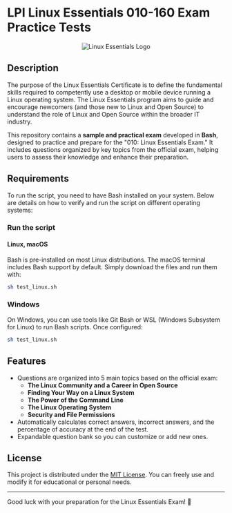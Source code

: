 # LPI Linux Essentials 010-160 Exam Practice Tests

<p align="center">
  <img src="https://www.lpi.org/wp-content/uploads/2023/04/Essentials-Linux_250_0.png" alt="Linux Essentials Logo">
</p>

## Description

The purpose of the Linux Essentials Certificate is to define the fundamental skills required to competently use a desktop or mobile device running a Linux operating system. The Linux Essentials program aims to guide and encourage newcomers (and those new to Linux and Open Source) to understand the role of Linux and Open Source within the broader IT industry.

This repository contains a **sample and practical exam** developed in **Bash**, designed to practice and prepare for the "010: Linux Essentials Exam." It includes questions organized by key topics from the official exam, helping users to assess their knowledge and enhance their preparation.

## Requirements

To run the script, you need to have Bash installed on your system. Below are details on how to verify and run the script on different operating systems:

### Run the script

#### Linux, macOS
Bash is pre-installed on most Linux distributions.
The macOS terminal includes Bash support by default. Simply download the files and run them with:

```bash
sh test_linux.sh
```

### Windows
On Windows, you can use tools like Git Bash or WSL (Windows Subsystem for Linux) to run Bash scripts. Once configured:

```bash
sh test_linux.sh
```
## Features

- Questions are organized into 5 main topics based on the official exam:
  - **The Linux Community and a Career in Open Source**
  - **Finding Your Way on a Linux System**
  - **The Power of the Command Line**
  - **The Linux Operating System**
  - **Security and File Permissions**
- Automatically calculates correct answers, incorrect answers, and the percentage of accuracy at the end of the test.
- Expandable question bank so you can customize or add new ones.

## License

This project is distributed under the [MIT License](LICENSE). You can freely use and modify it for educational or personal needs.

---

Good luck with your preparation for the Linux Essentials Exam! 🚀

